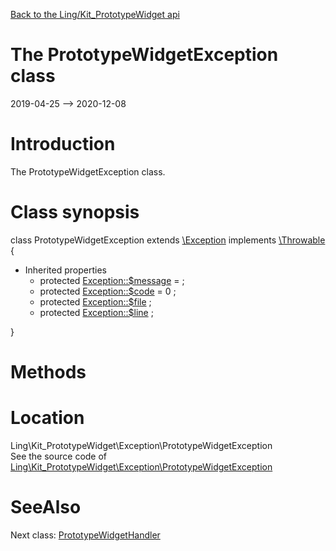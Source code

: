 [Back to the Ling/Kit_PrototypeWidget api](https://github.com/lingtalfi/Kit_PrototypeWidget/blob/master/doc/api/Ling/Kit_PrototypeWidget.md)



The PrototypeWidgetException class
================
2019-04-25 --> 2020-12-08






Introduction
============

The PrototypeWidgetException class.



Class synopsis
==============


class <span class="pl-k">PrototypeWidgetException</span> extends [\Exception](http://php.net/manual/en/class.exception.php) implements [\Throwable](http://php.net/manual/en/class.throwable.php) {

- Inherited properties
    - protected  [Exception::$message](#property-message) =  ;
    - protected  [Exception::$code](#property-code) = 0 ;
    - protected  [Exception::$file](#property-file) ;
    - protected  [Exception::$line](#property-line) ;

}






Methods
==============






Location
=============
Ling\Kit_PrototypeWidget\Exception\PrototypeWidgetException<br>
See the source code of [Ling\Kit_PrototypeWidget\Exception\PrototypeWidgetException](https://github.com/lingtalfi/Kit_PrototypeWidget/blob/master/Exception/PrototypeWidgetException.php)



SeeAlso
==============
Next class: [PrototypeWidgetHandler](https://github.com/lingtalfi/Kit_PrototypeWidget/blob/master/doc/api/Ling/Kit_PrototypeWidget/WidgetHandler/PrototypeWidgetHandler.md)<br>
